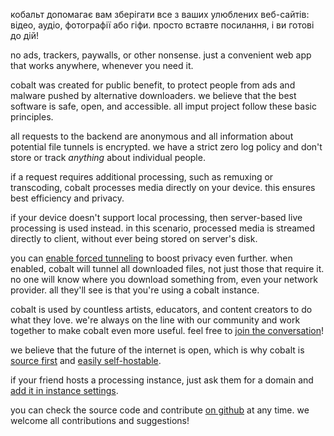 <script lang="ts">
    import { t } from "$lib/i18n/translations";
    import { contacts, docs } from "$lib/env";

    import SectionHeading from "$components/misc/SectionHeading.svelte";
</script>

<section id="summary">
<SectionHeading
    title={$t("about.heading.summary")}
    sectionId="summary"
/>

кобальт допомагає вам зберігати все з ваших улюблених веб-сайтів: відео, аудіо,
фотографії або гіфи. просто вставте посилання, і ви готові до дій!

no ads, trackers, paywalls, or other nonsense. just a convenient web app that
works anywhere, whenever you need it.
</section>

<section id="motivation">
<SectionHeading
    title={$t("about.heading.motivation")}
    sectionId="motivation"
/>

cobalt was created for public benefit, to protect people from ads and malware
pushed by alternative downloaders. we believe that the best software is safe,
open, and accessible. all imput project follow these basic principles.
</section>

<section id="privacy-efficiency">
<SectionHeading
    title={$t("about.heading.privacy_efficiency")}
    sectionId="privacy-efficiency"
/>

all requests to the backend are anonymous and all information about potential
file tunnels is encrypted. we have a strict zero log policy and don't store or
track *anything* about individual people.

if a request requires additional processing, such as remuxing or transcoding,
cobalt processes media directly on your device. this ensures best efficiency and
privacy.

if your device doesn't support local processing, then server-based live
processing is used instead. in this scenario, processed media is streamed
directly to client, without ever being stored on server's disk.

you can [enable forced tunneling](/settings/privacy#tunnel) to boost privacy
even further. when enabled, cobalt will tunnel all downloaded files, not just
those that require it. no one will know where you download something from, even
your network provider. all they'll see is that you're using a cobalt instance.
</section>

<section id="community">
<SectionHeading
    title={$t("about.heading.community")}
    sectionId="community"
/>

cobalt is used by countless artists, educators, and content creators to do what
they love. we're always on the line with our community and work together to make
cobalt even more useful. feel free to [join the conversation](/about/community)!

we believe that the future of the internet is open, which is why cobalt is
[source first](https://sourcefirst.com/) and [easily
self-hostable]({docs.instanceHosting}).

if your friend hosts a processing instance, just ask them for a domain and [add
it in instance settings](/settings/instances#community).

you can check the source code and contribute [on github]({contacts.github}) at
any time. we welcome all contributions and suggestions!
</section>
